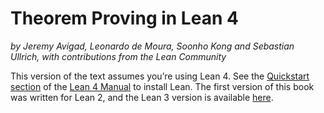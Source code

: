 # Theorem Proving in Lean 4

*by Jeremy Avigad, Leonardo de Moura, Soonho Kong and Sebastian Ullrich, with contributions from the Lean Community*

This version of the text assumes you’re using Lean 4. See the
[Quickstart section](https://lean-lang.org/lean4/doc/quickstart.html) of
the [Lean 4 Manual](https://lean-lang.org/lean4/doc/) to install Lean. The first version of this book was
written for Lean 2, and the Lean 3 version is available
[here](https://leanprover.github.io/theorem_proving_in_lean/).
